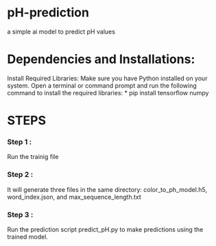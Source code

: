 # pH-prediction
a simple ai model to predict pH values


<h1>Dependencies and Installations:</h1>

<p>Install Required Libraries:
Make sure you have Python installed on your system. Open a terminal or command prompt and run the following command to install the required libraries:
            * pip install tensorflow numpy


</p>


<h1> STEPS</h1>

<h3>Step 1 : </h3>
<p>Run the trainig file </p>

<h3>Step 2 : </h3>
<p>It will generate three files in the same directory: color_to_ph_model.h5, word_index.json, and max_sequence_length.txt </p>

<h3>Step 3 : </h3>
<p>Run the prediction script predict_pH.py to make predictions using the trained model.</p>

